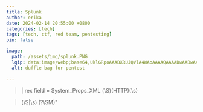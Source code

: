 ```yaml
---
title: Splunk
author: erika
date: 2024-02-14 20:55:00 +0800
categories: [tech]
tags: [tech, ctf, red team, pentesting]
pin: false

image:
  path: /assets/img/splunk.PNG
  lqip: data:image/webp;base64,UklGRpoAAABXRUJQVlA4WAoAAAAQAAAADwAABwAAQUxQSDIAAAARL0AmbZurmr57yyIiqE8oiG0bejIYEQTgqiDA9vqnsUSI6H+oAERp2HZ65qP/VIAWAFZQOCBCAAAA8AEAnQEqEAAIAAVAfCWkAALp8sF8rgRgAP7o9FDvMCkMde9PK7euH5M1m6VWoDXf2FkP3BqV0ZYbO6NA/VFIAAAA
  alt: duffle bag for pentest

---
```




> | rex field = System_Props_XML (\S)(HTTP)(\s)


> (\S|\s) (?<extracted>\SM)"